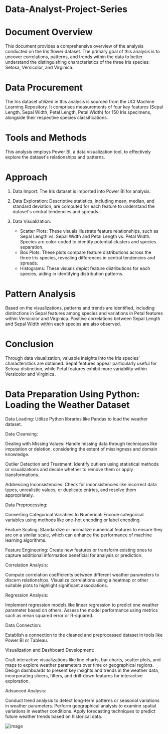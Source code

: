 # Data-Analyst-Project-Series

# Document Overview

This document provides a comprehensive overview of the analysis conducted on the Iris flower dataset. The primary goal of this analysis is to uncover correlations, patterns, and trends within the data to better understand the distinguishing characteristics of the three Iris species: Setosa, Versicolor, and Virginica.

# Data Procurement

The Iris dataset utilized in this analysis is sourced from the UCI Machine Learning Repository. It comprises measurements of four key features (Sepal Length, Sepal Width, Petal Length, Petal Width) for 150 Iris specimens, alongside their respective species classifications.

# Tools and Methods

This analysis employs Power BI, a data visualization tool, to effectively explore the dataset's relationships and patterns.

# Approach

1. Data Import: The Iris dataset is imported into Power BI for analysis.
2. Data Exploration: Descriptive statistics, including mean, median, and standard deviation, are computed for each feature to understand the dataset's central tendencies and spreads.
3. Data Visualization:

   - Scatter Plots: These visuals illustrate feature relationships, such as Sepal Length vs. Sepal Width and Petal Length vs. Petal Width. Species are color-coded to identify potential clusters and species separation.
   - Box Plots: These plots compare feature distributions across the three Iris species, revealing differences in central tendencies and spreads.
   - Histograms: These visuals depict feature distributions for each species, aiding in identifying distribution patterns.

# Pattern Analysis

Based on the visualizations, patterns and trends are identified, including distinctions in Sepal features among species and variations in Petal features within Versicolor and Virginica. Positive correlations between Sepal Length and Sepal Width within each species are also observed.

# Conclusion

Through data visualization, valuable insights into the Iris species' characteristics are obtained. Sepal features appear particularly useful for Setosa distinction, while Petal features exhibit more variability within Versicolor and Virginica.

# Data Preparation Using Python: Loading the Weather Dataset

Data Loading:
Utilize Python libraries like Pandas to load the weather dataset.

Data Cleansing:

Dealing with Missing Values:
Handle missing data through techniques like imputation or deletion, considering the extent of missingness and domain knowledge.

Outlier Detection and Treatment:
Identify outliers using statistical methods or visualizations and decide whether to remove them or apply transformations.

Addressing Inconsistencies:
Check for inconsistencies like incorrect data types, unrealistic values, or duplicate entries, and resolve them appropriately.

Data Preprocessing:

Converting Categorical Variables to Numerical:
Encode categorical variables using methods like one-hot encoding or label encoding.

Feature Scaling:
Standardize or normalize numerical features to ensure they are on a similar scale, which can enhance the performance of machine learning algorithms.

Feature Engineering:
Create new features or transform existing ones to capture additional information beneficial for analysis or prediction.

Correlation Analysis:

Compute correlation coefficients between different weather parameters to discern relationships.
Visualize correlations using a heatmap or other suitable plots to highlight significant associations.

Regression Analysis:

Implement regression models like linear regression to predict one weather parameter based on others.
Assess the model performance using metrics such as mean squared error or R-squared.

Data Connection:

Establish a connection to the cleaned and preprocessed dataset in tools like Power BI or Tableau.

Visualization and Dashboard Development:

Craft interactive visualizations like line charts, bar charts, scatter plots, and maps to explore weather parameters over time or geographical regions.
Design dashboards to present key insights and trends in the weather data, incorporating slicers, filters, and drill-down features for interactive exploration.

Advanced Analysis:

Conduct trend analysis to detect long-term patterns or seasonal variations in weather parameters.
Perform geographical analysis to examine spatial variations in weather conditions.
Apply forecasting techniques to predict future weather trends based on historical data.


![image](https://github.com/Sanchit-mathur/Data-Analyst-Project-Series/assets/113260682/4b364b9e-bdfa-473e-bf17-27a8baa89ea0)


